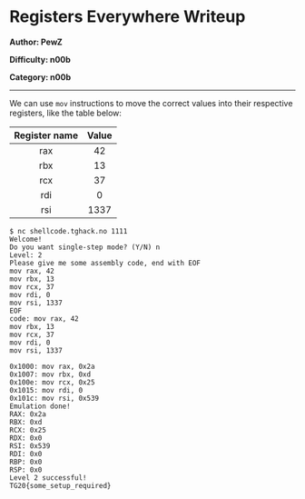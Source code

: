 # Registers Everywhere Writeup
**Author: PewZ**

**Difficulty: n00b**

**Category: n00b**

---

We can use `mov` instructions to move the correct values into their respective
registers, like the table below:

| Register name | Value |
|:-----------:|:---:|
| rax | 42 |
| rbx | 13 |
| rcx | 37 |
| rdi | 0 |
| rsi | 1337 |

```
$ nc shellcode.tghack.no 1111
Welcome!
Do you want single-step mode? (Y/N) n
Level: 2
Please give me some assembly code, end with EOF
mov rax, 42
mov rbx, 13
mov rcx, 37
mov rdi, 0
mov rsi, 1337
EOF
code: mov rax, 42
mov rbx, 13
mov rcx, 37
mov rdi, 0
mov rsi, 1337

0x1000:	mov	rax, 0x2a
0x1007:	mov	rbx, 0xd
0x100e:	mov	rcx, 0x25
0x1015:	mov	rdi, 0
0x101c:	mov	rsi, 0x539
Emulation done!
RAX: 0x2a
RBX: 0xd
RCX: 0x25
RDX: 0x0
RSI: 0x539
RDI: 0x0
RBP: 0x0
RSP: 0x0
Level 2 successful!
TG20{some_setup_required}
```
